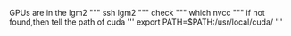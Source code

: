 GPUs are in the lgm2
"""
ssh lgm2
"""
check
"""
which nvcc
"""
if not found,then tell the path of cuda
'''
export PATH=$PATH:/usr/local/cuda/
'''
